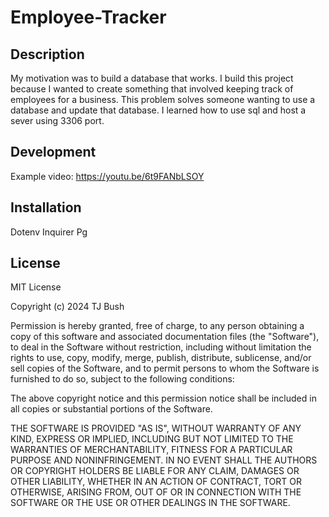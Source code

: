 # Employee-Tracker

## Description

My motivation was to build a database that works. I build this project because I wanted to create something that involved keeping track of employees for a business. This problem solves someone wanting to use a database and update that database. I learned how to use sql and host a sever using 3306 port.

## Development 

Example video: https://youtu.be/6t9FANbLSOY 

## Installation

Dotenv
Inquirer
Pg

## License

MIT License

Copyright (c) 2024 TJ Bush

Permission is hereby granted, free of charge, to any person obtaining a copy
of this software and associated documentation files (the "Software"), to deal
in the Software without restriction, including without limitation the rights
to use, copy, modify, merge, publish, distribute, sublicense, and/or sell
copies of the Software, and to permit persons to whom the Software is
furnished to do so, subject to the following conditions:

The above copyright notice and this permission notice shall be included in all
copies or substantial portions of the Software.

THE SOFTWARE IS PROVIDED "AS IS", WITHOUT WARRANTY OF ANY KIND, EXPRESS OR
IMPLIED, INCLUDING BUT NOT LIMITED TO THE WARRANTIES OF MERCHANTABILITY,
FITNESS FOR A PARTICULAR PURPOSE AND NONINFRINGEMENT. IN NO EVENT SHALL THE
AUTHORS OR COPYRIGHT HOLDERS BE LIABLE FOR ANY CLAIM, DAMAGES OR OTHER
LIABILITY, WHETHER IN AN ACTION OF CONTRACT, TORT OR OTHERWISE, ARISING FROM,
OUT OF OR IN CONNECTION WITH THE SOFTWARE OR THE USE OR OTHER DEALINGS IN THE
SOFTWARE.
